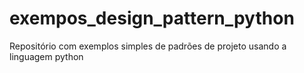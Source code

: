 # exempos_design_pattern_python
Repositório com exemplos simples de padrões de projeto usando a linguagem python

